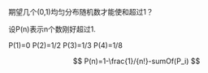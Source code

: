 期望几个(0,1)均匀分布随机数才能使和超过1？  

设P(n)表示n个数刚好超过1. 

P(1)=0
P(2)=1/2
P(3)=1/3
P(4)=1/8

$$ P(n)=1-\frac{1}/{n!}-sumOf(P_i) $$